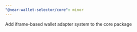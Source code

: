 ```yaml
---
"@near-wallet-selector/core": minor
---
```


Add iframe-based wallet adapter system to the core package

